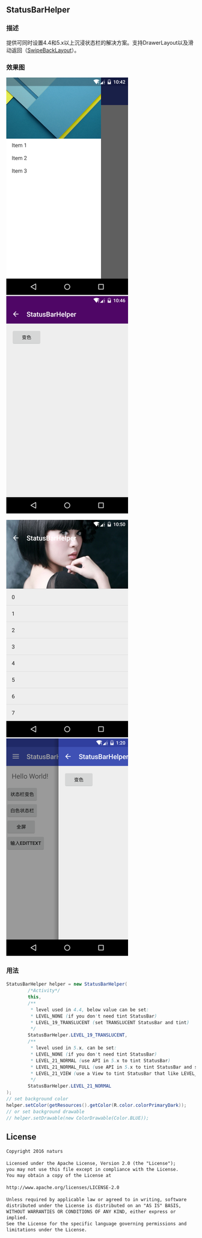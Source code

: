 ## StatusBarHelper ##

### 描述 ###

提供可同时设置4.4和5.x以上沉浸状态栏的解决方案。支持DrawerLayout以及滑动返回（[SwipeBackLayout][1]）。

### 效果图 ###

![](screenshots/screenshots1.png)
![](screenshots/screenshots2.png)

![](screenshots/screenshots3.png)
![](screenshots/screenshots4.png)

### 用法 ###

```java
StatusBarHelper helper = new StatusBarHelper(
        /*Activity*/
        this,
        /**
         * level used in 4.4, below value can be set:
         * LEVEL_NONE (if you don't need tint StatusBar)
         * LEVEL_19_TRANSLUCENT (set TRANSLUCENT StatusBar and tint)
         */
        StatusBarHelper.LEVEL_19_TRANSLUCENT,
        /**
         * level used in 5.x, can be set:
         * LEVEL_NONE (if you don't need tint StatusBar)
         * LEVEL_21_NORMAL (use API in 5.x to tint StatusBar)
         * LEVEL_21_NORMAL_FULL (use API in 5.x to tint StatusBar and set full screen)
         * LEVEL_21_VIEW (use a View to tint StatusBar that like LEVEL_19_TRANSLUCENT)
         */
        StatusBarHelper.LEVEL_21_NORMAL
);
// set background color
helper.setColor(getResources().getColor(R.color.colorPrimaryDark));
// or set background drawable
// helper.setDrawable(new ColorDrawable(Color.BLUE));
```

## License ##

	Copyright 2016 naturs

	Licensed under the Apache License, Version 2.0 (the "License");
	you may not use this file except in compliance with the License.
	You may obtain a copy of the License at

	http://www.apache.org/licenses/LICENSE-2.0

	Unless required by applicable law or agreed to in writing, software
	distributed under the License is distributed on an "AS IS" BASIS,
	WITHOUT WARRANTIES OR CONDITIONS OF ANY KIND, either express or implied.
	See the License for the specific language governing permissions and
	limitations under the License.

[1]:https://github.com/ikew0ng/SwipeBackLayout
